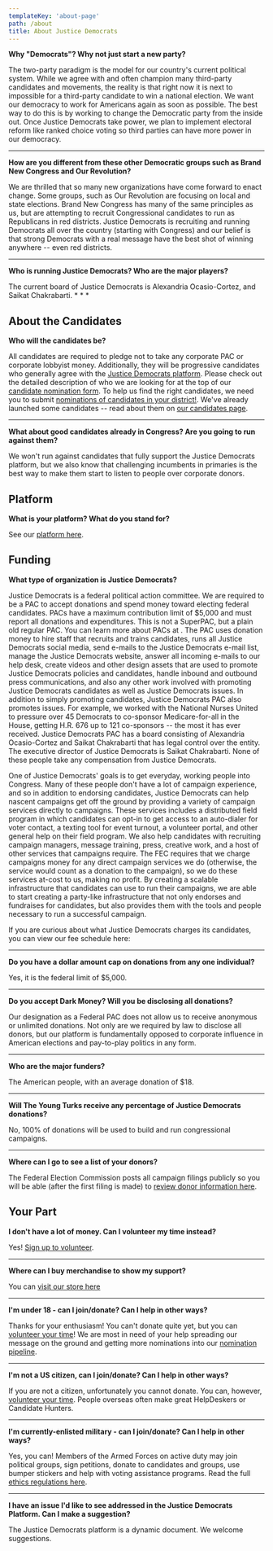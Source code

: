 ```yaml
---
templateKey: 'about-page'
path: /about
title: About Justice Democrats
---
```


**Why "Democrats"? Why not just start a new party?**

The two-party paradigm is the model for our country's current political system. While we agree with and often champion many third-party candidates and movements, the reality is that right now it is next to impossible for a third-party candidate to win a national election. We want our democracy to work for Americans again as soon as possible. The best way to do this is by working to change the Democratic party from the inside out. Once Justice Democrats take power, we plan to implement electoral reform like ranked choice voting so third parties can have more power in our democracy.

---

**How are you different from these other Democratic groups such as Brand New Congress and Our Revolution?**

We are thrilled that so many new organizations have come forward to enact change. Some groups, such as Our Revolution are focusing on local and state elections. Brand New Congress has many of the same principles as us, but are attempting to recruit Congressional candidates to run as Republicans in red districts. Justice Democrats is recruiting and running Democrats all over the country (starting with Congress) and our belief is that strong Democrats with a real message have the best shot of winning anywhere -- even red districts.

---

**Who is running Justice Democrats? Who are the major players?**

The current board of Justice Democrats is Alexandria Ocasio-Cortez, and Saikat Chakrabarti. \* \* \*

## About the Candidates

**Who will the candidates be?**

All candidates are required to pledge not to take any corporate PAC or corporate lobbyist money. Additionally, they will be progressive candidates who generally agree with the [Justice Democrats platform][1]. Please check out the detailed description of who we are looking for at the top of our [candidate nomination form][2]. To help us find the right candidates, we need you to submit [nominations of candidates in your district!][3]. We've already launched some candidates -- read about them on [our candidates page][4].

---

**What about good candidates already in Congress? Are you going to run against them?**

We won't run against candidates that fully support the Justice Democrats platform, but we also know that challenging incumbents in primaries is the best way to make them start to listen to people over corporate donors.

## Platform

**What is your platform? What do you stand for?**

See our [platform here][1].

## Funding

**What type of organization is Justice Democrats?**

Justice Democrats is a federal political action committee. We are required to be a PAC to accept donations and spend money toward electing federal candidates. PACs have a maximum contribution limit of $5,000 and must report all donations and expenditures. This is not a SuperPAC, but a plain old regular PAC. You can learn more about PACs at . The PAC uses donation money to hire staff that recruits and trains candidates, runs all Justice Democrats social media, send e-mails to the Justice Democrats e-mail list, manage the Justice Democrats website, answer all incoming e-mails to our help desk, create videos and other design assets that are used to promote Justice Democrats policies and candidates, handle inbound and outbound press communications, and also any other work involved with promoting Justice Democrats candidates as well as Justice Democrats issues. In addition to simply promoting candidates, Justice Democrats PAC also promotes issues. For example, we worked with the National Nurses United to pressure over 45 Democrats to co-sponsor Medicare-for-all in the House, getting H.R. 676 up to 121 co-sponsors -- the most it has ever received. Justice Democrats PAC has a board consisting of Alexandria Ocasio-Cortez and Saikat Chakrabarti that has legal control over the entity. The executive director of Justice Democrats is Saikat Chakrabarti. None of these people take any compensation from Justice Democrats.

One of Justice Democrats' goals is to get everyday, working people into Congress. Many of these people don't have a lot of campaign experience, and so in addition to endorsing candidates, Justice Democrats can help nascent campaigns get off the ground by providing a variety of campaign services directly to campaigns. These services includes a distributed field program in which candidates can opt-in to get access to an auto-dialer for voter contact, a texting tool for event turnout, a volunteer portal, and other general help on their field program. We also help candidates with recruiting campaign managers, message training, press, creative work, and a host of other services that campaigns require. The FEC requires that we charge campaigns money for any direct campaign services we do (otherwise, the service would count as a donation to the campaign), so we do these services at-cost to us, making no profit. By creating a scalable infrastructure that candidates can use to run their campaigns, we are able to start creating a party-like infrastructure that not only endorses and fundraises for candidates, but also provides them with the tools and people necessary to run a successful campaign.

If you are curious about what Justice Democrats charges its candidates, you can view our fee schedule here:

---

**Do you have a dollar amount cap on donations from any one individual?**

Yes, it is the federal limit of $5,000.

---

**Do you accept Dark Money? Will you be disclosing all donations?**

Our designation as a Federal PAC does not allow us to receive anonymous or unlimited donations. Not only are we required by law to disclose all donors, but our platform is fundamentally opposed to corporate influence in American elections and pay-to-play politics in any form.

---

**Who are the major funders?**

The American people, with an average donation of $18.

---

**Will The Young Turks receive any percentage of Justice Democrats donations?**

No, 100% of donations will be used to build and run congressional campaigns.

---

**Where can I go to see a list of your donors?**

The Federal Election Commission posts all campaign filings publicly so you will be able (after the first filing is made) to [review donor information here][5].

## Your Part

**I don't have a lot of money. Can I volunteer my time instead?**

Yes! [Sign up to volunteer][6].

---

**Where can I buy merchandise to show my support?**

You can [visit our store here][7]

---

**I'm under 18 - can I join/donate? Can I help in other ways?**

Thanks for your enthusiasm! You can't donate quite yet, but you can [volunteer your time][8]! We are most in need of your help spreading our message on the ground and getting more nominations into our [nomination pipeline][2].

---

**I'm not a US citizen, can I join/donate? Can I help in other ways?**

If you are not a citizen, unfortunately you cannot donate. You can, however, [volunteer your time][8]. People overseas often make great HelpDeskers or Candidate Hunters.

---

**I'm currently-enlisted military - can I join/donate? Can I help in other ways?**

Yes, you can! Members of the Armed Forces on active duty may join political groups, sign petitions, donate to candidates and groups, use bumper stickers and help with voting assistance programs. Read the full [ethics regulations here][9].

---

**I have an issue I'd like to see addressed in the Justice Democrats Platform. Can I make a suggestion?**

The Justice Democrats platform is a dynamic document. We welcome suggestions.

[1]: https://justicedemocrats.com/platform
[2]: https://justicedemocrats.com/Nominate
[3]: https://justicedemocrats.com/
[4]: https://justicedemocrats.com/candidates
[5]: http://www.fec.gov/finance/disclosure/candcmte_info.shtml
[6]: https://now.justicedemocrats.com/act
[7]: https://shop.justicedemocrats.com/
[8]: https://justicedemocrats.com/Volunteer
[9]: http://www.dodlive.mil/2012/07/24/election-season-calls-for-caution-professionalism-among-military/
